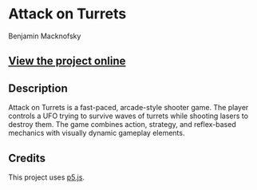 # Attack on Turrets
Benjamin Macknofsky

## [View the project online](https://benmsky.github.io/cart253/topics/AlienDefence/)

## Description
Attack on Turrets is a fast-paced, arcade-style shooter game. The player controls a UFO trying to survive waves of turrets while shooting lasers to destroy them. The game combines action, strategy, and reflex-based mechanics with visually dynamic gameplay elements.

## Credits
This project uses [p5.js](https://p5js.org).
